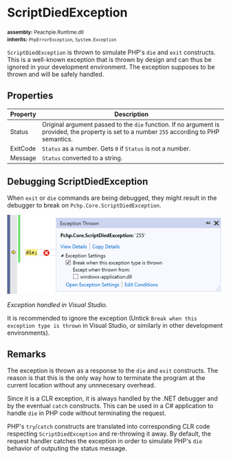 # ScriptDiedException

<small>**assembly:** Peachpie.Runtime.dll</small><br/>
<small>**inherits:** `PhpErrorException`, `System.Exception`</small>

`ScriptDiedException` is thrown to simulate PHP's `die` and `exit` constructs. This is a well-known exception that is thrown by design and can thus be ignored in your development environment. The exception supposes to be thrown and will be safely handled.

## Properties

Property | Description
---      | ---
Status | Original argument passed to the `die` function. If no argument is provided, the property is set to a number `255` according to PHP semantics.
ExitCode | `Status` as a number. Gets `0` if `Status` is not a number.
Message | `Status` converted to a string.

## Debugging ScriptDiedException

When `exit` or `die` commands are being debugged, they might result in the debugger to break on `Pchp.Core.ScriptDiedException`.

![](../../img/vs-scriptdiedexception.png)

*Exception handled in Visual Studio.*

It is recommended to ignore the exception (Untick `Break when this exception type is thrown` in Visual Studio, or similarly in other development environments).

## Remarks

The exception is thrown as a response to the `die` and `exit` constructs. The reason is that this is the only way how to terminate the program at the current location without any unnnecesary overhead. 

Since it is a CLR exception, it is always handled by the .NET debugger and by the eventual `catch` constructs. This can be used in a C# application to handle `die` in PHP code without terminating the request.

PHP's `try`/`catch` constructs are translated into corresponding CLR code respecting `ScriptDiedException` and re-throwing it away. By default, the request handler catches the exception in order to simulate PHP's `die` behavior of outputing the status message.
